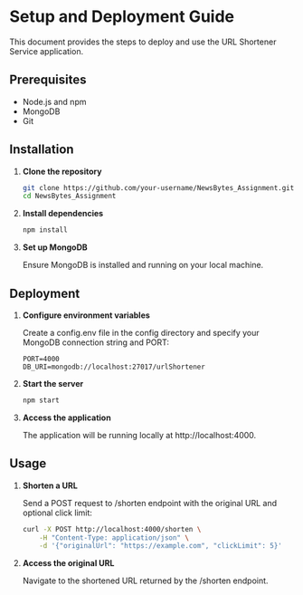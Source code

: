 # Setup and Deployment Guide

This document provides the steps to deploy and use the URL Shortener Service application.

## Prerequisites

- Node.js and npm
- MongoDB
- Git

## Installation

1. **Clone the repository**
   ```sh
   git clone https://github.com/your-username/NewsBytes_Assignment.git
   cd NewsBytes_Assignment
   ```
2. **Install dependencies**
   ```sh
   npm install
   ```
3. **Set up MongoDB**

   Ensure MongoDB is installed and running on your local machine.

## Deployment

1. **Configure environment variables**

    Create a config.env file in the config directory and specify your MongoDB connection string and PORT:

    ```
    PORT=4000
    DB_URI=mongodb://localhost:27017/urlShortener
    ```

2. **Start the server**

    ```sh
    npm start
    ```

3. **Access the application**

    The application will be running locally at http://localhost:4000.

## Usage ##

1. **Shorten a URL**

    Send a POST request to /shorten endpoint with the original URL and optional click limit:

    ```sh
    curl -X POST http://localhost:4000/shorten \
        -H "Content-Type: application/json" \
        -d '{"originalUrl": "https://example.com", "clickLimit": 5}'
    ```
2. **Access the original URL**

    Navigate to the shortened URL returned by the /shorten endpoint.